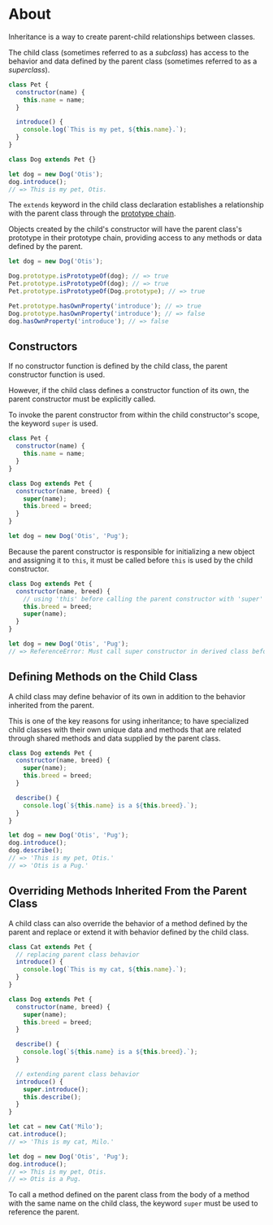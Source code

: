 # About

Inheritance is a way to create parent-child relationships between classes.

The child class (sometimes referred to as a _subclass_) has access to the behavior and data defined by the parent class (sometimes referred to as a _superclass_).

```javascript
class Pet {
  constructor(name) {
    this.name = name;
  }

  introduce() {
    console.log(`This is my pet, ${this.name}.`);
  }
}

class Dog extends Pet {}

let dog = new Dog('Otis');
dog.introduce();
// => This is my pet, Otis.
```

The `extends` keyword in the child class declaration establishes a relationship with the parent class through the [prototype chain][prototype-chain].

Objects created by the child's constructor will have the parent class's prototype in their prototype chain, providing access to any methods or data defined by the parent.

```javascript
let dog = new Dog('Otis');

Dog.prototype.isPrototypeOf(dog); // => true
Pet.prototype.isPrototypeOf(dog); // => true
Pet.prototype.isPrototypeOf(Dog.prototype); // => true

Pet.prototype.hasOwnProperty('introduce'); // => true
Dog.prototype.hasOwnProperty('introduce'); // => false
dog.hasOwnProperty('introduce'); // => false
```

## Constructors

If no constructor function is defined by the child class, the parent constructor function is used.

However, if the child class defines a constructor function of its own, the parent constructor must be explicitly called.

To invoke the parent constructor from within the child constructor's scope, the keyword `super` is used.

```javascript
class Pet {
  constructor(name) {
    this.name = name;
  }
}

class Dog extends Pet {
  constructor(name, breed) {
    super(name);
    this.breed = breed;
  }
}

let dog = new Dog('Otis', 'Pug');
```

Because the parent constructor is responsible for initializing a new object and assigning it to `this`, it must be called before `this` is used by the child constructor.

```javascript
class Dog extends Pet {
  constructor(name, breed) {
    // using 'this' before calling the parent constructor with 'super'
    this.breed = breed;
    super(name);
  }
}

let dog = new Dog('Otis', 'Pug');
// => ReferenceError: Must call super constructor in derived class before accessing 'this'...
```

## Defining Methods on the Child Class

A child class may define behavior of its own in addition to the behavior inherited from the parent.

This is one of the key reasons for using inheritance; to have specialized child classes with their own unique data and methods that are related through shared methods and data supplied by the parent class.

```javascript
class Dog extends Pet {
  constructor(name, breed) {
    super(name);
    this.breed = breed;
  }

  describe() {
    console.log(`${this.name} is a ${this.breed}.`);
  }
}

let dog = new Dog('Otis', 'Pug');
dog.introduce();
dog.describe();
// => 'This is my pet, Otis.'
// => 'Otis is a Pug.'
```

## Overriding Methods Inherited From the Parent Class

A child class can also override the behavior of a method defined by the parent and replace or extend it with behavior defined by the child class.

```javascript
class Cat extends Pet {
  // replacing parent class behavior
  introduce() {
    console.log(`This is my cat, ${this.name}.`);
  }
}

class Dog extends Pet {
  constructor(name, breed) {
    super(name);
    this.breed = breed;
  }

  describe() {
    console.log(`${this.name} is a ${this.breed}.`);
  }

  // extending parent class behavior
  introduce() {
    super.introduce();
    this.describe();
  }
}

let cat = new Cat('Milo');
cat.introduce();
// => 'This is my cat, Milo.'

let dog = new Dog('Otis', 'Pug');
dog.introduce();
// => This is my pet, Otis.
// => Otis is a Pug.
```

To call a method defined on the parent class from the body of a method with the same name on the child class, the keyword `super` must be used to reference the parent.

[prototype-chain]: https://developer.mozilla.org/en-US/docs/Web/JavaScript/Inheritance_and_the_prototype_chain
